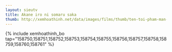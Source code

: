 ```yaml
---
layout: sieutv
title: Akane iro ni somaru saka
thumb: http://xemhoathinh.net/data/images/films/thumb/ten-toi-pham-man-ro-akane-iro-ni-somaru-saka-2008.jpg
---
```

{% include xemhoathinh_bo tap="158750,158751,158752,158753,158754,158755,158756,158757,158758,158759,158760,158761" %} 
